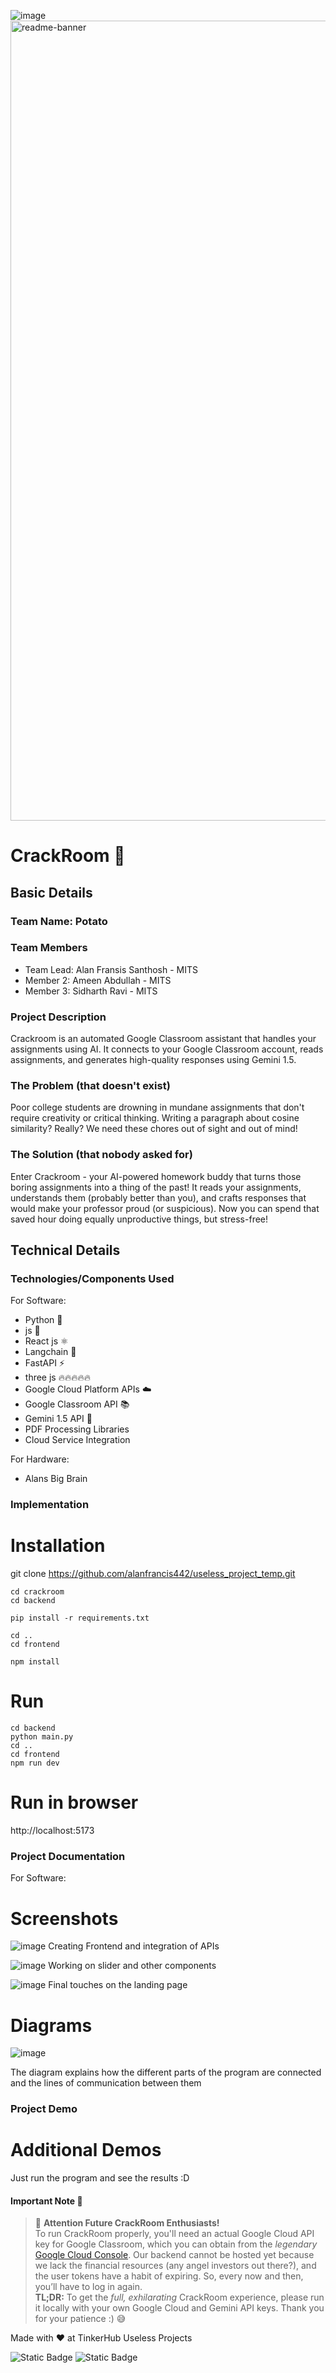 ![image](https://github.com/user-attachments/assets/d441e912-04ca-4eea-8b7f-3d55d6e3b1d4)<img width="1280" alt="readme-banner" src="https://github.com/user-attachments/assets/35332e92-44cb-425b-9dff-27bcf1023c6c">

# CrackRoom 🗿


## Basic Details
### Team Name: Potato


### Team Members
- Team Lead: Alan Fransis Santhosh - MITS
- Member 2: Ameen Abdullah - MITS
- Member 3: Sidharth Ravi - MITS

### Project Description
Crackroom is an automated Google Classroom assistant that handles your assignments using AI. It connects to your Google Classroom account, reads assignments, and generates high-quality responses using Gemini 1.5.

### The Problem (that doesn't exist)
Poor college students are drowning in mundane assignments that don't require creativity or critical thinking. Writing a paragraph about cosine similarity? Really? We need these chores out of sight and out of mind!

### The Solution (that nobody asked for)
Enter Crackroom - your AI-powered homework buddy that turns those boring assignments into a thing of the past! It reads your assignments, understands them (probably better than you), and crafts responses that would make your professor proud (or suspicious). Now you can spend that saved hour doing equally unproductive things, but stress-free!

## Technical Details
### Technologies/Components Used
For Software:
- Python 💙
- js 💛
- React js ⚛️
- Langchain 🦜
- FastAPI ⚡
- three js 🔥🔥🔥🔥🔥
- Google Cloud Platform APIs ☁️
- Google Classroom API 📚
- Gemini 1.5 API 🤖
- PDF Processing Libraries
- Cloud Service Integration

For Hardware:
- Alans Big Brain


### Implementation
# Installation
git clone https://github.com/alanfrancis442/useless_project_temp.git

```shell
cd crackroom
cd backend

pip install -r requirements.txt
```

```shell
cd ..
cd frontend

npm install
```

# Run
```shell
cd backend
python main.py
cd ..
cd frontend
npm run dev
```

# Run in browser
http://localhost:5173

### Project Documentation
For Software:

# Screenshots 
![image](https://github.com/user-attachments/assets/4030f70c-7a79-4189-bb99-871d6cb20a65)
Creating Frontend and integration of APIs

![image](https://github.com/user-attachments/assets/55141f33-ee93-4ae1-b44d-2eafa427749b)
Working on slider and other components

![image](https://github.com/user-attachments/assets/91e70d37-10e4-41d4-ac69-ae97dbceaba4)
Final touches on the landing page

# Diagrams
![image](https://github.com/user-attachments/assets/8a098617-4f8f-4df9-bed4-06f33d1ac964)

The diagram explains how the different parts of the program are connected and the lines of communication between them

### Project Demo
# Additional Demos
Just run the program and see the results :D

#### Important Note 📝
> 🚨 **Attention Future CrackRoom Enthusiasts!**  
> To run CrackRoom properly, you'll need an actual Google Cloud API key for Google Classroom, which you can obtain from the *legendary* [Google Cloud Console](https://console.cloud.google.com/). Our backend cannot be hosted yet because we lack the financial resources (any angel investors out there?), and the user tokens have a habit of expiring. So, every now and then, you’ll have to log in again.  
> **TL;DR:** To get the *full, exhilarating* CrackRoom experience, please run it locally with your own Google Cloud and Gemini API keys. Thank you for your patience :) 😅


Made with ❤️ at TinkerHub Useless Projects 

![Static Badge](https://img.shields.io/badge/TinkerHub-24?color=%23000000&link=https%3A%2F%2Fwww.tinkerhub.org%2F)
![Static Badge](https://img.shields.io/badge/UselessProject--24-24?link=https%3A%2F%2Fwww.tinkerhub.org%2Fevents%2FQ2Q1TQKX6Q%2FUseless%2520Projects)



